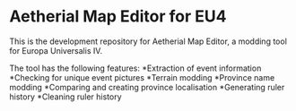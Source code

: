 # Aetherial Map Editor for EU4
 
This is the development repository for Aetherial Map Editor, a modding tool for Europa Universalis IV.

The tool has the following features:
*Extraction of event information
*Checking for unique event pictures
*Terrain modding
*Province name modding
*Comparing and creating province localisation
*Generating ruler history
*Cleaning ruler history
